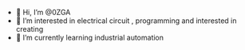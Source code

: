- 👋 Hi, I’m @0ZGA
- 👀 I’m interested in electrical circuit , programming and interested in creating
- 🌱 I’m currently learning industrial automation

